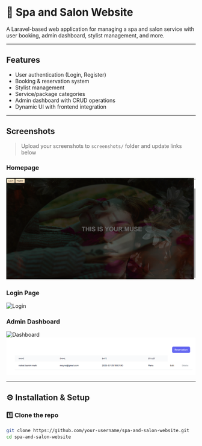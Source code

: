 # 💈 Spa and Salon Website

A Laravel-based web application for managing a spa and salon service with user booking, admin dashboard, stylist management, and more.

---

##  Features

-  User authentication (Login, Register)
-  Booking & reservation system
-  Stylist management
-  Service/package categories
-  Admin dashboard with CRUD operations
-  Dynamic UI with frontend integration

---

##  Screenshots

> Upload your screenshots to `screenshots/` folder and update links below

###  Homepage
![Homepage](screenshots/Screenshot%202025-07-25%20005734.png)

###  Login Page
![Login](screenshots/login.png)

###  Admin Dashboard
![Dashboard](screenshots/dashboard.png)
![Dashboard](screenshots/Screenshot%202025-07-25%20011322.png)

---

## ⚙️ Installation & Setup

### 1️⃣ Clone the repo

```bash
git clone https://github.com/your-username/spa-and-salon-website.git
cd spa-and-salon-website
